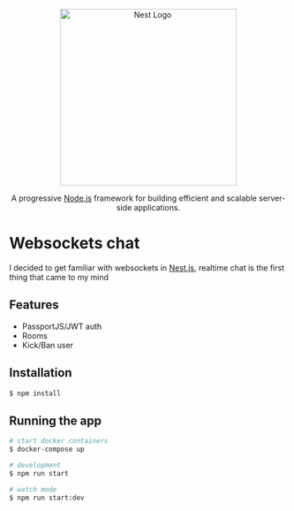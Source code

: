 <p align="center">
  <a href="http://nestjs.com/" target="blank"><img src="https://nestjs.com/img/logo_text.svg" width="320" alt="Nest Logo" /></a>
</p>

[circleci-image]: https://img.shields.io/circleci/build/github/nestjs/nest/master?token=abc123def456
[circleci-url]: https://circleci.com/gh/nestjs/nest

  <p align="center">A progressive <a href="http://nodejs.org" target="_blank">Node.js</a> framework for building efficient and scalable server-side applications.</p>

# Websockets chat

I decided to get familiar with websockets in [Nest.js](https://github.com/nestjs/nest), realtime chat is the first thing that came to my mind

## Features

- PassportJS/JWT auth
- Rooms
- Kick/Ban user

## Installation

```bash
$ npm install
```

## Running the app

```bash
# start docker containers
$ docker-compose up

# development
$ npm run start

# watch mode
$ npm run start:dev
```

